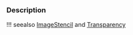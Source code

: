 ### Description

!!! seealso
    [ImageStencil](../ImageStencil) and [Transparency](../Images/Transparency)

